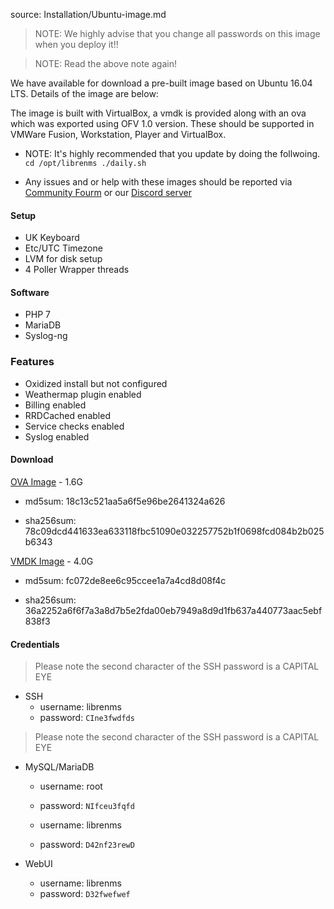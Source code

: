 source: Installation/Ubuntu-image.md
> NOTE: We highly advise that you change all passwords on this image when you deploy it!!

> NOTE: Read the above note again!

We have available for download a pre-built image based on Ubuntu 16.04 LTS. Details of the image are below:

The image is built with VirtualBox, a vmdk is provided along with an ova which was exported using OFV 1.0 version. 
These should be supported in VMWare Fusion, Workstation, Player and VirtualBox.

* NOTE: It's highly recommended that you update by doing the follwoing. 
`cd /opt/librenms ./daily.sh`

* Any issues and or help with these images should be reported via [Community Fourm](https://community.librenms.org) or our [Discord server](https://t.libren.ms/discord)

#### Setup

  - UK Keyboard
  - Etc/UTC Timezone
  - LVM for disk setup
  - 4 Poller Wrapper threads

#### Software

  - PHP 7
  - MariaDB
  - Syslog-ng

### Features

  - Oxidized install but not configured
  - Weathermap plugin enabled
  - Billing enabled
  - RRDCached enabled
  - Service checks enabled
  - Syslog enabled

#### Download

[OVA Image](http://www.lathwood.co.uk/librenms/librenms_ubuntu_1604.ova) - 1.6G

  - md5sum: 18c13c521aa5a6f5e96be2641324a626

  - sha256sum: 78c09dcd441633ea633118fbc51090e032257752b1f0698fcd084b2b025b6343

[VMDK Image](http://www.lathwood.co.uk/librenms/librenms_ubuntu_1604.vmdk) - 4.0G

  - md5sum: fc072de8ee6c95ccee1a7a4cd8d08f4c

  - sha256sum: 36a2252a6f6f7a3a8d7b5e2fda00eb7949a8d9d1fb637a440773aac5ebf838f3

#### Credentials

> Please note the second character of the SSH password is a CAPITAL EYE

  - SSH
    - username: librenms
    - password: `CIne3fwdfds`

> Please note the second character of the SSH password is a CAPITAL EYE

  - MySQL/MariaDB
    - username: root
    - password: `NIfceu3fqfd`

    - username: librenms
    - password: `D42nf23rewD`

  - WebUI
    - username: librenms
    - password: `D32fwefwef`
